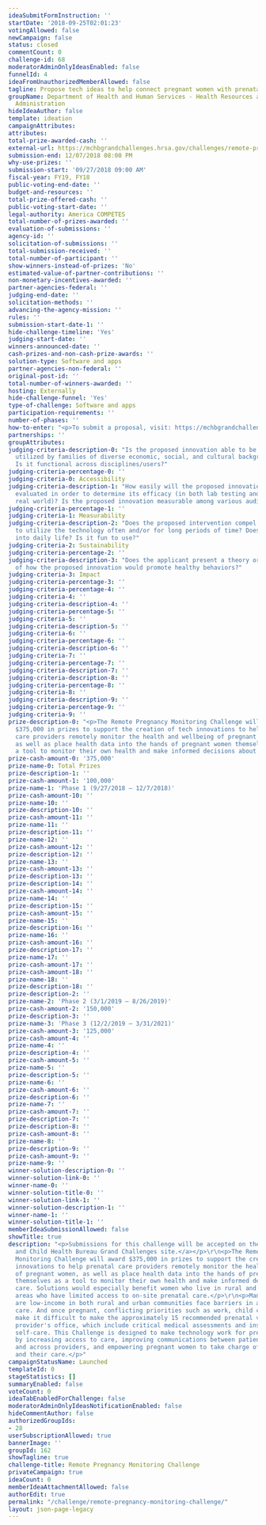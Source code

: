 ```yaml
---
ideaSubmitFormInstruction: ''
startDate: '2018-09-25T02:01:23'
votingAllowed: false
newCampaign: false
status: closed
commentCount: 0
challenge-id: 68
moderatorAdminOnlyIdeasEnabled: false
funnelId: 4
ideaFromUnauthorizedMemberAllowed: false
tagline: Propose tech ideas to help connect pregnant women with prenatal care
groupName: Department of Health and Human Services - Health Resources and Services
  Administration
hideIdeaAuthor: false
template: ideation
campaignAttributes:
attributes:
total-prize-awarded-cash: ''
external-url: https://mchbgrandchallenges.hrsa.gov/challenges/remote-pregnancy-monitoring
submission-end: 12/07/2018 08:00 PM
why-use-prizes: ''
submission-start: '09/27/2018 09:00 AM'
fiscal-year: FY19, FY18
public-voting-end-date: ''
budget-and-resources: ''
total-prize-offered-cash: ''
public-voting-start-date: ''
legal-authority: America COMPETES
total-number-of-prizes-awarded: ''
evaluation-of-submissions: ''
agency-id: ''
solicitation-of-submissions: ''
total-submission-received: ''
total-number-of-participant: ''
show-winners-instead-of-prizes: 'No'
estimated-value-of-partner-contributions: ''
non-monetary-incentives-awarded: ''
partner-agencies-federal: ''
judging-end-date: ''
solicitation-methods: ''
advancing-the-agency-mission: ''
rules: ''
submission-start-date-1: ''
hide-challenge-timeline: 'Yes'
judging-start-date: ''
winners-announced-date: ''
cash-prizes-and-non-cash-prize-awards: ''
solution-type: Software and apps
partner-agencies-non-federal: ''
original-post-id: ''
total-number-of-winners-awarded: ''
hosting: Externally
hide-challenge-funnel: 'Yes'
type-of-challenge: Software and apps
participation-requirements: ''
number-of-phases: ''
how-to-enter: "<p>To submit a proposal, visit: https://mchbgrandchallenges.hrsa.gov/challenges/remote-pregnancy-monitoring</p>"
partnerships: ''
groupAttributes:
judging-criteria-description-0: "Is the proposed innovation able to be easily
  utilized by families of diverse economic, social, and cultural backgrounds?
  Is it functional across disciplines/users?"
judging-criteria-percentage-0: ''
judging-criteria-0: Accessibility
judging-criteria-description-1: "How easily will the proposed innovation be
  evaluated in order to determine its efficacy (in both lab testing and in the
  real world)? Is the proposed innovation measurable among various audiences?"
judging-criteria-percentage-1: ''
judging-criteria-1: Measurability
judging-criteria-description-2: "Does the proposed intervention compel users
  to utilize the technology often and/or for long periods of time? Does it fit
  into daily life? Is it fun to use?"
judging-criteria-2: Sustainability
judging-criteria-percentage-2: ''
judging-criteria-description-3: "Does the applicant present a theory or explanation
  of how the proposed innovation would promote healthy behaviors?"
judging-criteria-3: Impact
judging-criteria-percentage-3: ''
judging-criteria-percentage-4: ''
judging-criteria-4: ''
judging-criteria-description-4: ''
judging-criteria-percentage-5: ''
judging-criteria-5: ''
judging-criteria-description-5: ''
judging-criteria-6: ''
judging-criteria-percentage-6: ''
judging-criteria-description-6: ''
judging-criteria-7: ''
judging-criteria-percentage-7: ''
judging-criteria-description-7: ''
judging-criteria-description-8: ''
judging-criteria-percentage-8: ''
judging-criteria-8: ''
judging-criteria-description-9: ''
judging-criteria-percentage-9: ''
judging-criteria-9: ''
prize-description-0: "<p>The Remote Pregnancy Monitoring Challenge will award
  $375,000 in prizes to support the creation of tech innovations to help prenatal
  care providers remotely monitor the health and wellbeing of pregnant women,
  as well as place health data into the hands of pregnant women themselves as
  a tool to monitor their own health and make informed decisions about care.</p>"
prize-cash-amount-0: '375,000'
prize-name-0: Total Prizes
prize-description-1: ''
prize-cash-amount-1: '100,000'
prize-name-1: 'Phase 1 (9/27/2018 – 12/7/2018)'
prize-cash-amount-10: ''
prize-name-10: ''
prize-description-10: ''
prize-cash-amount-11: ''
prize-name-11: ''
prize-description-11: ''
prize-name-12: ''
prize-cash-amount-12: ''
prize-description-12: ''
prize-name-13: ''
prize-cash-amount-13: ''
prize-description-13: ''
prize-description-14: ''
prize-cash-amount-14: ''
prize-name-14: ''
prize-description-15: ''
prize-cash-amount-15: ''
prize-name-15: ''
prize-description-16: ''
prize-name-16: ''
prize-cash-amount-16: ''
prize-description-17: ''
prize-name-17: ''
prize-cash-amount-17: ''
prize-cash-amount-18: ''
prize-name-18: ''
prize-description-18: ''
prize-description-2: ''
prize-name-2: 'Phase 2 (3/1/2019 – 8/26/2019)'
prize-cash-amount-2: '150,000'
prize-description-3: ''
prize-name-3: 'Phase 3 (12/2/2019 – 3/31/2021)'
prize-cash-amount-3: '125,000'
prize-cash-amount-4: ''
prize-name-4: ''
prize-description-4: ''
prize-cash-amount-5: ''
prize-name-5: ''
prize-description-5: ''
prize-name-6: ''
prize-cash-amount-6: ''
prize-description-6: ''
prize-name-7: ''
prize-cash-amount-7: ''
prize-description-7: ''
prize-description-8: ''
prize-cash-amount-8: ''
prize-name-8: ''
prize-description-9: ''
prize-cash-amount-9: ''
prize-name-9: ''
winner-solution-description-0: ''
winner-solution-link-0: ''
winner-name-0: ''
winner-solution-title-0: ''
winner-solution-link-1: ''
winner-solution-description-1: ''
winner-name-1: ''
winner-solution-title-1: ''
memberIdeaSubmissionAllowed: false
showTitle: true
description: "<p>Submissions for this challenge will be accepted on the <a href=\"https://mchbgrandchallenges.hrsa.gov/challenges/remote-pregnancy-monitoring\">Maternal
  and Child Health Bureau Grand Challenges site.</a></p>\r\n<p>The Remote Pregnancy
  Monitoring Challenge will award $375,000 in prizes to support the creation of tech
  innovations to help prenatal care providers remotely monitor the health and wellbeing
  of pregnant women, as well as place health data into the hands of pregnant women
  themselves as a tool to monitor their own health and make informed decisions about
  care. Solutions would especially benefit women who live in rural and medically underserved
  areas who have limited access to on-site prenatal care.</p>\r\n<p>Many women who
  are low-income in both rural and urban communities face barriers in accessing prenatal
  care. And once pregnant, conflicting priorities such as work, child care, and transportation
  make it difficult to make the approximately 15 recommended prenatal visits to their
  provider's office, which include critical medical assessments and instructions about
  self-care. This Challenge is designed to make technology work for pregnant women
  by increasing access to care, improving communications between patients and providers
  and across providers, and empowering pregnant women to take charge of their health
  and their care.</p>"
campaignStatusName: Launched
templateId: 0
stageStatistics: []
summaryEnabled: false
voteCount: 0
ideaTabEnabledForChallenge: false
moderatorAdminOnlyIdeasNotificationEnabled: false
hideCommentAuthor: false
authorizedGroupIds:
- 28
userSubscriptionAllowed: true
bannerImage: ''
groupId: 162
showTagline: true
challenge-title: Remote Pregnancy Monitoring Challenge
privateCampaign: true
ideaCount: 0
memberIdeaAttachmentAllowed: false
authorEdit: true
permalink: "/challenge/remote-pregnancy-monitoring-challenge/"
layout: json-page-legacy
---
```

